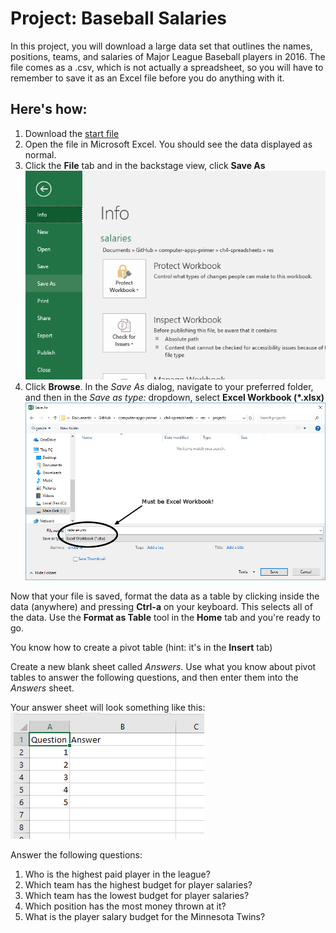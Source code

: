 # Project: Baseball Salaries

In this project, you will download a large data set that outlines the names, positions, teams, and salaries of Major League Baseball players in 2016. The file comes as a .csv, which is not actually a spreadsheet, so you will have to remember to save it as an Excel file before you do anything with it.

## Here's how:

1. Download the [start file](http://erickuha.com/primer/excel_resources/baseball.csv)
1. Open the file in Microsoft Excel. You should see the data displayed as normal.
1. Click the **File** tab and in the backstage view, click **Save As** <br> ![1][1]
1. Click **Browse**. In the *Save As* dialog, navigate to your preferred folder, and then in the *Save as type:* dropdown, select <strong>Excel Workbook (*.xlsx)</strong> <br> ![2][2]

Now that your file is saved, format the data as a table by clicking inside the data (anywhere) and pressing **Ctrl-a** on your keyboard. This selects all of the data. Use the **Format as Table** tool in the **Home** tab and you're ready to go.

You know how to create a pivot table (hint: it's in the **Insert** tab)

Create a new blank sheet called *Answers*. Use what you know about pivot tables to answer the following questions, and then enter them into the *Answers* sheet.

Your answer sheet will look something like this: <br> ![3][3]

Answer the following questions:

1. Who is the highest paid player in the league?
1. Which team has the highest budget for player salaries?
1. Which team has the lowest budget for player salaries?
1. Which position has the most money thrown at it?
1. What is the player salary budget for the Minnesota Twins?

<!-- images -->

[1]: images/project_pivot/1.png
[2]: images/project_pivot/2.png
[3]: images/project_pivot/3.png
